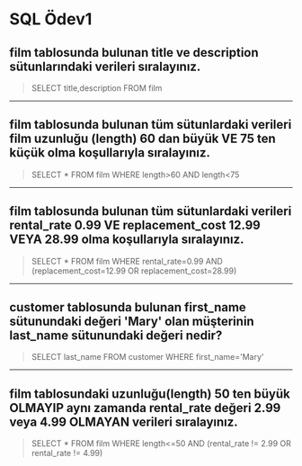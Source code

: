 # SQL Ödev1

## **film** tablosunda bulunan **title** ve **description** sütunlarındaki verileri sıralayınız.

> SELECT title,description FROM film

---

## **film** tablosunda bulunan tüm sütunlardaki verileri film uzunluğu (**length**) 60 dan büyük VE 75 ten küçük olma koşullarıyla sıralayınız.

> SELECT * FROM film WHERE length>60 AND length<75

---

## **film** tablosunda bulunan tüm sütunlardaki verileri **rental_rate** 0.99 VE **replacement_cost** 12.99 VEYA 28.99 olma koşullarıyla sıralayınız.

> SELECT * FROM film WHERE rental_rate=0.99 AND (replacement_cost=12.99 OR replacement_cost=28.99)

---

## **customer** tablosunda bulunan **first_name** sütunundaki değeri '**Mary**' olan müşterinin **last_name** sütunundaki değeri nedir?

> SELECT last_name FROM customer WHERE first_name='Mary'

---

## **film** tablosundaki uzunluğu(**length**) 50 ten büyük OLMAYIP aynı zamanda **rental_rate** değeri 2.99 veya 4.99 OLMAYAN verileri sıralayınız.

> SELECT * FROM film WHERE length<=50 AND (rental_rate != 2.99 OR rental_rate != 4.99)